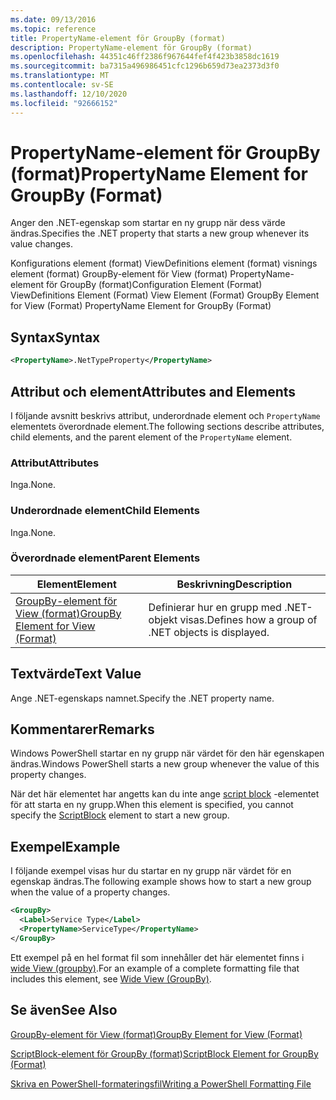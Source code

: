 ```yaml
---
ms.date: 09/13/2016
ms.topic: reference
title: PropertyName-element för GroupBy (format)
description: PropertyName-element för GroupBy (format)
ms.openlocfilehash: 44351c46ff2386f967644fef4f423b3858dc1619
ms.sourcegitcommit: ba7315a496986451cfc1296b659d73ea2373d3f0
ms.translationtype: MT
ms.contentlocale: sv-SE
ms.lasthandoff: 12/10/2020
ms.locfileid: "92666152"
---
```

# <a name="propertyname-element-for-groupby-format"></a><span data-ttu-id="6328f-103">PropertyName-element för GroupBy (format)</span><span class="sxs-lookup"><span data-stu-id="6328f-103">PropertyName Element for GroupBy (Format)</span></span>

<span data-ttu-id="6328f-104">Anger den .NET-egenskap som startar en ny grupp när dess värde ändras.</span><span class="sxs-lookup"><span data-stu-id="6328f-104">Specifies the .NET property that starts a new group whenever its value changes.</span></span>

<span data-ttu-id="6328f-105">Konfigurations element (format) ViewDefinitions element (format) visnings element (format) GroupBy-element för View (format) PropertyName-element för GroupBy (format)</span><span class="sxs-lookup"><span data-stu-id="6328f-105">Configuration Element (Format) ViewDefinitions Element (Format) View Element (Format) GroupBy Element for View (Format) PropertyName Element for GroupBy (Format)</span></span>

## <a name="syntax"></a><span data-ttu-id="6328f-106">Syntax</span><span class="sxs-lookup"><span data-stu-id="6328f-106">Syntax</span></span>

```xml
<PropertyName>.NetTypeProperty</PropertyName>
```

## <a name="attributes-and-elements"></a><span data-ttu-id="6328f-107">Attribut och element</span><span class="sxs-lookup"><span data-stu-id="6328f-107">Attributes and Elements</span></span>

<span data-ttu-id="6328f-108">I följande avsnitt beskrivs attribut, underordnade element och `PropertyName` elementets överordnade element.</span><span class="sxs-lookup"><span data-stu-id="6328f-108">The following sections describe attributes, child elements, and the parent element of the `PropertyName` element.</span></span>

### <a name="attributes"></a><span data-ttu-id="6328f-109">Attribut</span><span class="sxs-lookup"><span data-stu-id="6328f-109">Attributes</span></span>

<span data-ttu-id="6328f-110">Inga.</span><span class="sxs-lookup"><span data-stu-id="6328f-110">None.</span></span>

### <a name="child-elements"></a><span data-ttu-id="6328f-111">Underordnade element</span><span class="sxs-lookup"><span data-stu-id="6328f-111">Child Elements</span></span>

<span data-ttu-id="6328f-112">Inga.</span><span class="sxs-lookup"><span data-stu-id="6328f-112">None.</span></span>

### <a name="parent-elements"></a><span data-ttu-id="6328f-113">Överordnade element</span><span class="sxs-lookup"><span data-stu-id="6328f-113">Parent Elements</span></span>

|<span data-ttu-id="6328f-114">Element</span><span class="sxs-lookup"><span data-stu-id="6328f-114">Element</span></span>|<span data-ttu-id="6328f-115">Beskrivning</span><span class="sxs-lookup"><span data-stu-id="6328f-115">Description</span></span>|
|-------------|-----------------|
|[<span data-ttu-id="6328f-116">GroupBy-element för View (format)</span><span class="sxs-lookup"><span data-stu-id="6328f-116">GroupBy Element for View (Format)</span></span>](./groupby-element-for-view-format.md)|<span data-ttu-id="6328f-117">Definierar hur en grupp med .NET-objekt visas.</span><span class="sxs-lookup"><span data-stu-id="6328f-117">Defines how a group of .NET objects is displayed.</span></span>|

## <a name="text-value"></a><span data-ttu-id="6328f-118">Textvärde</span><span class="sxs-lookup"><span data-stu-id="6328f-118">Text Value</span></span>

<span data-ttu-id="6328f-119">Ange .NET-egenskaps namnet.</span><span class="sxs-lookup"><span data-stu-id="6328f-119">Specify the .NET property name.</span></span>

## <a name="remarks"></a><span data-ttu-id="6328f-120">Kommentarer</span><span class="sxs-lookup"><span data-stu-id="6328f-120">Remarks</span></span>

<span data-ttu-id="6328f-121">Windows PowerShell startar en ny grupp när värdet för den här egenskapen ändras.</span><span class="sxs-lookup"><span data-stu-id="6328f-121">Windows PowerShell starts a new group whenever the value of this property changes.</span></span>

<span data-ttu-id="6328f-122">När det här elementet har angetts kan du inte ange [script block](./scriptblock-element-for-groupby-format.md) -elementet för att starta en ny grupp.</span><span class="sxs-lookup"><span data-stu-id="6328f-122">When this element is specified, you cannot specify the [ScriptBlock](./scriptblock-element-for-groupby-format.md) element to start a new group.</span></span>

## <a name="example"></a><span data-ttu-id="6328f-123">Exempel</span><span class="sxs-lookup"><span data-stu-id="6328f-123">Example</span></span>

<span data-ttu-id="6328f-124">I följande exempel visas hur du startar en ny grupp när värdet för en egenskap ändras.</span><span class="sxs-lookup"><span data-stu-id="6328f-124">The following example shows how to start a new group when the value of a property changes.</span></span>

```xml
<GroupBy>
  <Label>Service Type</Label>
  <PropertyName>ServiceType</PropertyName>
</GroupBy>

```

<span data-ttu-id="6328f-125">Ett exempel på en hel format fil som innehåller det här elementet finns i [wide View (groupby)](./wide-view-groupby.md).</span><span class="sxs-lookup"><span data-stu-id="6328f-125">For an example of a complete formatting file that includes this element, see [Wide View (GroupBy)](./wide-view-groupby.md).</span></span>

## <a name="see-also"></a><span data-ttu-id="6328f-126">Se även</span><span class="sxs-lookup"><span data-stu-id="6328f-126">See Also</span></span>

[<span data-ttu-id="6328f-127">GroupBy-element för View (format)</span><span class="sxs-lookup"><span data-stu-id="6328f-127">GroupBy Element for View (Format)</span></span>](./groupby-element-for-view-format.md)

[<span data-ttu-id="6328f-128">ScriptBlock-element för GroupBy (format)</span><span class="sxs-lookup"><span data-stu-id="6328f-128">ScriptBlock Element for GroupBy (Format)</span></span>](./scriptblock-element-for-groupby-format.md)

[<span data-ttu-id="6328f-129">Skriva en PowerShell-formateringsfil</span><span class="sxs-lookup"><span data-stu-id="6328f-129">Writing a PowerShell Formatting File</span></span>](./writing-a-powershell-formatting-file.md)
